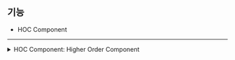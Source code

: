 ## 기능
* HOC Component

--------------------------------------------------------------------------------------------------------


<details>
  <summary>HOC Component: Higher Order Component</summary>
  <div markdown="1">
    <ul>
      <li>
        고차 컴포넌트는 컴포넌트를 매개변수로 받고, 리턴할때 새로운 컴포넌트를 반환하는 함수를 의미한다.
        고차 함수와 비슷하지만 고차함수는 함수를 함수를 리턴하는 것과비슷한 원리이다. 
        고차 컴포넌트는 함수 대신 컴포넌트를 인자로 받아 컴포넌트를 리턴한다고 생각하면된다.
      </li>
      <li>
        고차 컴포넌트를 만들때는, 커스텀 훅을 만들때처럼 use를 붙여 네이밍을 하듯이, "with"을 붙어 네이밍을 하는 컨벤션이 존재한다
      </li>
      <br>
 간단한 예 ) 
      <pre>
        <code>
function withExample(WrappedComponent) {
  return function EnhancedComponent(props) {
    return <WrappedComponent {...props} extraProp="example" />
  }
}
        </code>
      </pre>
      <pre>
          <code>                 
            const MyComponent = (props) => <div>{props.extraProp}</div>;
            const MyEnhancedComponent = withExample(MyComponent);
            // 다른 컴포넌트의 render 메소드에서
            <MyEnhancedComponent />
          </code>
      </pre>
    </ul>
  </div>
</details>

